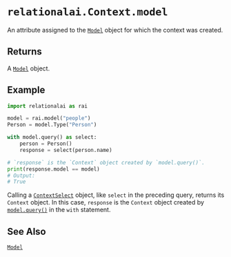 # `relationalai.Context.model`

An attribute assigned to the [`Model`](../Model/README.md) object for which the context was created.

## Returns

A [`Model`](../Model/README.md) object.

## Example

```python
import relationalai as rai

model = rai.model("people")
Person = model.Type("Person")

with model.query() as select:
    person = Person()
    response = select(person.name)

# `response` is the `Context` object created by `model.query()`.
print(response.model == model)
# Output:
# True
```

Calling a [`ContextSelect`](../ContextSelect/README.md) object, like `select` in the preceding query, returns its `Context` object.
In this case, `response` is the `Context` object created by [`model.query()`](../Model/query.md) in the `with` statement.

## See Also

[`Model`](../Model/README.md)
